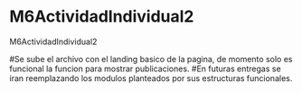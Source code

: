 # M6ActividadIndividual2
M6ActividadIndividual2

#Se sube el archivo con el landing basico de la pagina, de momento solo es funcional la funcion para mostrar publicaciones.
#En futuras entregas se iran reemplazando los modulos planteados por sus estructuras funcionales.
